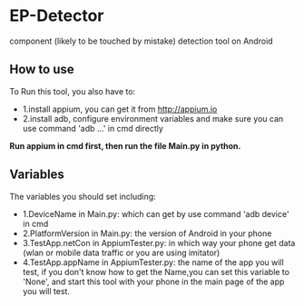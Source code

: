 # EP-Detector
component (likely to be touched by mistake) detection tool on Android



## How to use
To Run this tool, you also have to:
  - 1.install appium, you can get it from http://appium.io
  - 2.install adb, configure environment variables and make sure you can use command 'adb ...' in cmd directly

**Run appium in cmd first, then run the file Main.py in python.**

## Variables
The variables you should set including:
- 1.DeviceName in Main.py: which can get by use command 'adb device' in cmd
- 2.PlatformVersion in Main.py: the version of Android in your phone
- 3.TestApp.netCon in AppiumTester.py: in which way your phone get data (wlan or mobile data traffic or you are using imitator)
- 4.TestApp.appName in AppiumTester.py: the name of the app you will test, if you don't know how to get the Name,you can set this variable to 'None', and start this tool with your phone in the main page of the app you will test.
